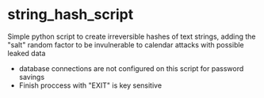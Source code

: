 # string_hash_script
Simple python script to create irreversible hashes of text strings, adding the "salt" random 
factor to be invulnerable to calendar attacks with possible leaked data
* database connections are not configured on this script for password savings
* Finish proccess with "EXIT" is key sensitive
